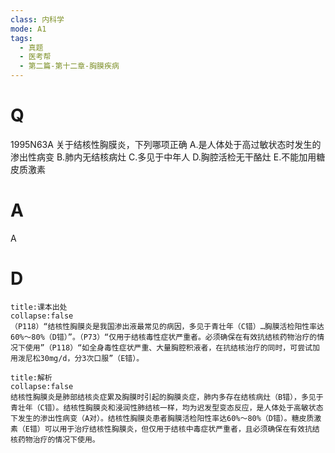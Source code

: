 ```yaml
---
class: 内科学
mode: A1
tags:
  - 真题
  - 医考帮
  - 第二篇-第十二章-胸膜疾病
---
```


# Q
1995N63A 关于结核性胸膜炎，下列哪项正确
A.是人体处于高过敏状态时发生的渗出性病变
B.肺内无结核病灶
C.多见于中年人
D.胸腔活检无干酪灶
E.不能加用糖皮质激素

# A
A
# D
```ad-note
title:课本出处
collapse:false
（P118）“结核性胸膜炎是我国渗出液最常见的病因，多见于青壮年（C错）…胸膜活检阳性率达60%～80%（D错）”。（P73）“仅用于结核毒性症状严重者。必须确保在有效抗结核药物治疗的情况下使用”（P118）“如全身毒性症状严重、大量胸腔积液者，在抗结核治疗的同时，可尝试加用泼尼松30mg/d，分3次口服”（E错）。
```

```ad-summary
title:解析
collapse:false
结核性胸膜炎是肺部结核炎症累及胸膜时引起的胸膜炎症，肺内多存在结核病灶（B错），多见于青壮年（C错）。结核性胸膜炎和浸润性肺结核一样，均为迟发型变态反应，是人体处于高敏状态下发生的渗出性病变（A对）。结核性胸膜炎患者胸膜活检阳性率达60%～80%（D错）。糖皮质激素（E错）可以用于治疗结核性胸膜炎，但仅用于结核中毒症状严重者，且必须确保在有效抗结核药物治疗的情况下使用。
```

